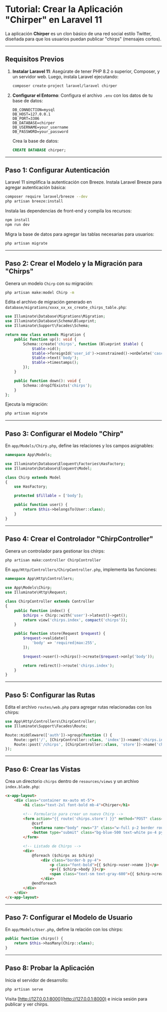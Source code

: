 
# Tutorial: Crear la Aplicación "Chirper" en Laravel 11

La aplicación **Chirper** es un clon básico de una red social estilo Twitter, diseñada para que los usuarios puedan publicar "chirps" (mensajes cortos).

---

## **Requisitos Previos**
1. **Instalar Laravel 11**:
   Asegúrate de tener PHP 8.2 o superior, Composer, y un servidor web. Luego, instala Laravel ejecutando:
   ```bash
   composer create-project laravel/laravel chirper
   ```

2. **Configurar el Entorno**:
   Configura el archivo `.env` con los datos de tu base de datos:
   ```env
   DB_CONNECTION=mysql
   DB_HOST=127.0.0.1
   DB_PORT=3306
   DB_DATABASE=chirper
   DB_USERNAME=your_username
   DB_PASSWORD=your_password
   ```

   Crea la base de datos:
   ```sql
   CREATE DATABASE chirper;
   ```

---

## **Paso 1: Configurar Autenticación**
Laravel 11 simplifica la autenticación con Breeze. Instala Laravel Breeze para agregar autenticación básica:
```bash
composer require laravel/breeze --dev
php artisan breeze:install
```

Instala las dependencias de front-end y compila los recursos:
```bash
npm install
npm run dev
```

Migra la base de datos para agregar las tablas necesarias para usuarios:
```bash
php artisan migrate
```

---

## **Paso 2: Crear el Modelo y la Migración para "Chirps"**
Genera un modelo `Chirp` con su migración:
```bash
php artisan make:model Chirp -m
```

Edita el archivo de migración generado en `database/migrations/xxxx_xx_xx_create_chirps_table.php`:
```php
use Illuminate\Database\Migrations\Migration;
use Illuminate\Database\Schema\Blueprint;
use Illuminate\Support\Facades\Schema;

return new class extends Migration {
    public function up(): void {
        Schema::create('chirps', function (Blueprint $table) {
            $table->id();
            $table->foreignId('user_id')->constrained()->onDelete('cascade');
            $table->text('body');
            $table->timestamps();
        });
    }

    public function down(): void {
        Schema::dropIfExists('chirps');
    }
};
```

Ejecuta la migración:
```bash
php artisan migrate
```

---

## **Paso 3: Configurar el Modelo "Chirp"**
En `app/Models/Chirp.php`, define las relaciones y los campos asignables:
```php
namespace App\Models;

use Illuminate\Database\Eloquent\Factories\HasFactory;
use Illuminate\Database\Eloquent\Model;

class Chirp extends Model
{
    use HasFactory;

    protected $fillable = ['body'];

    public function user() {
        return $this->belongsTo(User::class);
    }
}
```

---

## **Paso 4: Crear el Controlador "ChirpController"**
Genera un controlador para gestionar los chirps:
```bash
php artisan make:controller ChirpController
```

En `app/Http/Controllers/ChirpController.php`, implementa las funciones:
```php
namespace App\Http\Controllers;

use App\Models\Chirp;
use Illuminate\Http\Request;

class ChirpController extends Controller
{
    public function index() {
        $chirps = Chirp::with('user')->latest()->get();
        return view('chirps.index', compact('chirps'));
    }

    public function store(Request $request) {
        $request->validate([
            'body' => 'required|max:255',
        ]);

        $request->user()->chirps()->create($request->only('body'));

        return redirect()->route('chirps.index');
    }
}
```

---

## **Paso 5: Configurar las Rutas**
Edita el archivo `routes/web.php` para agregar rutas relacionadas con los chirps:
```php
use App\Http\Controllers\ChirpController;
use Illuminate\Support\Facades\Route;

Route::middleware(['auth'])->group(function () {
    Route::get('/', [ChirpController::class, 'index'])->name('chirps.index');
    Route::post('/chirps', [ChirpController::class, 'store'])->name('chirps.store');
});
```

---

## **Paso 6: Crear las Vistas**
Crea un directorio `chirps` dentro de `resources/views` y un archivo `index.blade.php`:
```html
<x-app-layout>
    <div class="container mx-auto mt-5">
        <h1 class="text-2xl font-bold mb-4">Chirper</h1>

        <!-- Formulario para crear un nuevo Chirp -->
        <form action="{{ route('chirps.store') }}" method="POST" class="mb-6">
            @csrf
            <textarea name="body" rows="3" class="w-full p-2 border rounded" placeholder="What's on your mind?" required></textarea>
            <button type="submit" class="bg-blue-500 text-white px-4 py-2 rounded mt-2">Chirp</button>
        </form>

        <!-- Listado de Chirps -->
        <div>
            @foreach ($chirps as $chirp)
                <div class="border-b py-4">
                    <p class="font-bold">{{ $chirp->user->name }}</p>
                    <p>{{ $chirp->body }}</p>
                    <span class="text-sm text-gray-600">{{ $chirp->created_at->diffForHumans() }}</span>
                </div>
            @endforeach
        </div>
    </div>
</x-app-layout>
```

---

## **Paso 7: Configurar el Modelo de Usuario**
En `app/Models/User.php`, define la relación con los chirps:
```php
public function chirps() {
    return $this->hasMany(Chirp::class);
}
```

---

## **Paso 8: Probar la Aplicación**
Inicia el servidor de desarrollo:
```bash
php artisan serve
```

Visita [http://127.0.0.1:8000](http://127.0.0.1:8000) e inicia sesión para publicar y ver chirps.
